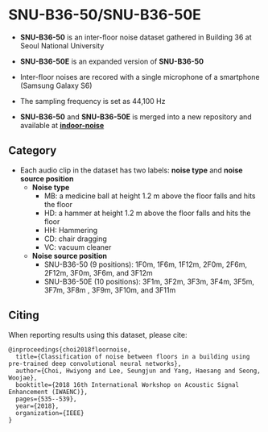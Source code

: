 # SNU-B36-50/SNU-B36-50E 

- **SNU-B36-50** is an inter-floor noise dataset gathered in Building 36 at Seoul National University
- **SNU-B36-50E** is an expanded version of **SNU-B36-50**
- Inter-floor noises are recored with a single microphone of a smartphone (Samsung Galaxy S6)
- The sampling frequency is set as 44,100 Hz

- **SNU-B36-50** and **SNU-B36-50E** is merged into a new repository and available at [**indoor-noise**](https://github.com/yodacatmeow/indoor-noise)



## Category

- Each audio clip in the dataset has two labels: **noise type** and **noise source position**
  - **Noise type**
    - MB: a medicine ball at height 1.2 m above the floor falls and hits the floor
    - HD: a hammer at height 1.2 m above the floor falls and hits the floor
    - HH: Hammering
    - CD: chair dragging
    - VC: vacuum cleaner
  - **Noise source position**
    - SNU-B36-50 (9 positions): 1F0m, 1F6m, 1F12m, 2F0m, 2F6m, 2F12m, 3F0m, 3F6m, and 3F12m
    - SNU-B36-50E (10 positions): 3F1m, 3F2m, 3F3m, 3F4m, 3F5m, 3F7m, 3F8m , 3F9m, 3F10m, and 3F11m



## Citing

When reporting results using this dataset, please cite:

```
@inproceedings{choi2018floornoise,
  title={Classification of noise between floors in a building using pre-trained deep convolutional neural networks},
  author={Choi, Hwiyong and Lee, Seungjun and Yang, Haesang and Seong, Woojae},
  booktitle={2018 16th International Workshop on Acoustic Signal Enhancement (IWAENC)},
  pages={535--539},
  year={2018},
  organization={IEEE}
}
```
